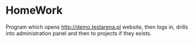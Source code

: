 # HomeWork
Program which opens http://demo.testarena.pl website, then logs in, drills into administration panel and then to projects if they exists. 

